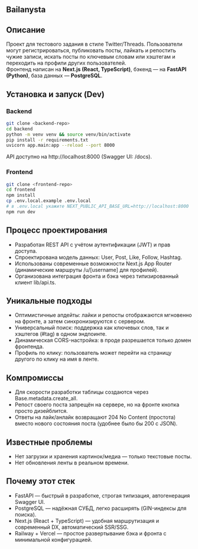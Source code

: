## Bailanysta

## Описание
Проект для тестового задания в стиле Twitter/Threads. Пользователи могут регистрироваться, публиковать посты, лайкать и репостить чужие записи, искать посты по ключевым словам или хэштегам и переходить на профили других пользователей.  
Фронтенд написан на **Next.js (React, TypeScript)**, бэкенд — на **FastAPI (Python)**, база данных — **PostgreSQL**.

## Установка и запуск (Dev)
### Backend
```bash
git clone <backend-repo>
cd backend
python -m venv venv && source venv/bin/activate
pip install -r requirements.txt
uvicorn app.main:app --reload --port 8000
```

API доступно на http://localhost:8000 (Swagger UI: /docs).

### Frontend
```bash
git clone <frontend-repo>
cd frontend
npm install
cp .env.local.example .env.local
# в .env.local укажите NEXT_PUBLIC_API_BASE_URL=http://localhost:8000
npm run dev
```

## Процесс проектирования

- Разработан REST API с учётом аутентификации (JWT) и прав доступа.
- Спроектирована модель данных: User, Post, Like, Follow, Hashtag.
- Использованы современные возможности Next.js App Router (динамические маршруты /u/[username] для профилей).
- Организована интеграция фронта и бэка через типизированный клиент lib/api.ts.

## Уникальные подходы

- Оптимистичные апдейты: лайки и репосты отображаются мгновенно на фронте, а затем синхронизируются с сервером.
- Универсальный поиск: поддержка как ключевых слов, так и хэштегов (#tag) в одном эндпоинте.
- Динамическая CORS-настройка: в проде разрешается только домен фронтенда.
- Профиль по клику: пользователь может перейти на страницу другого по клику на имя в ленте.

## Компромиссы

- Для скорости разработки таблицы создаются через Base.metadata.create_all.
- Репост своего поста запрещён на сервере, но на фронте кнопка просто дизейблится.
- Ответы на лайк/анлайк возвращают 204 No Content (простота) вместо нового состояния поста (удобнее было бы 200 с JSON).

## Известные проблемы

- Нет загрузки и хранения картинок/медиа — только текстовые посты.
- Нет обновления ленты в реальном времени.

## Почему этот стек

- FastAPI — быстрый в разработке, строгая типизация, автогенерация Swagger UI.
- PostgreSQL — надёжная СУБД, легко расширять (GIN-индексы для поиска).
- Next.js (React + TypeScript) — удобная маршрутизация и современный DX, автоматический SSR/SSG.
- Railway + Vercel — простое развертывание бэка и фронта с минимальной конфигурацией.